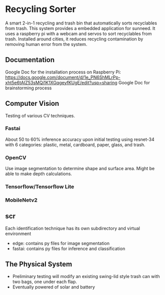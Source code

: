 # Recycling Sorter
A smart 2-in-1 recycling and trash bin that automatically sorts recyclables from
trash. This system provides a embedded application for sunneed. It uses a 
raspberry pi with a webcam and servos to sort recyclables from trash. Installed
around cities, it reduces recycling contamination by removing human error from
the system. 

## Documentation
Google Doc for the installation process on Raspberry Pi:
https://docs.google.com/document/d/1e_PN6ShMLrPp-xht5e6tAIZ53sMQi1K1XGqgeyfKUgE/edit?usp=sharing
Google Doc for brainstorming process

## Computer Vision
Testing of various CV techniques.
### Fastai
About 50 to 60% inference accuracy upon initial testing using resnet-34 with 
6 categories: plastic, metal, cardboard, paper, glass, and trash.
### OpenCV
Use image segmentation to determine shape and surface area. Might be able to
make depth calculations.
### Tensorflow/Tensorflow Lite

### MobileNetv2

## scr
Each identification technique has its own subdirectory and virtual environment
- edge: contains py files for image segmentation
- fastai: contains py files for inference and classification
 
## The Physical System
- Preliminary testing will modify an existing swing-lid style trash can with 
  two bags, one under each flap.
- Eventually powered of solar and battery



